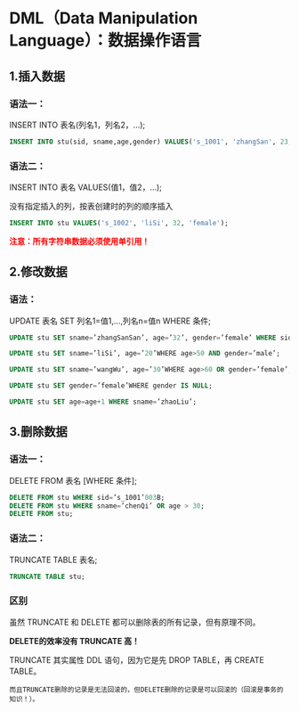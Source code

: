# DML（Data Manipulation Language）：数据操作语言
## 1.插入数据
### 语法一：
INSERT INTO 表名(列名1，列名2，...);
```sql
INSERT INTO stu(sid, sname,age,gender) VALUES('s_1001', 'zhangSan', 23, 'male');
```
### 语法二：
INSERT INTO 表名 VALUES(值1，值2，...);

没有指定插入的列，按表创建时的列的顺序插入
```sql
INSERT INTO stu VALUES('s_1002', 'liSi', 32, 'female');
```

<b><font style="color:red">注意：所有字符串数据必须使用单引用！</font></b>

## 2.修改数据
### 语法：
UPDATE 表名 SET 列名1=值1,...,列名n=值n WHERE 条件;
```sql
UPDATE stu SET sname=’zhangSanSan’, age=’32’, gender=’female’ WHERE sid=’s_1001’;

UPDATE stu SET sname=’liSi’, age=’20’WHERE age>50 AND gender=’male’;

UPDATE stu SET sname=’wangWu’, age=’30’WHERE age>60 OR gender=’female’;

UPDATE stu SET gender=’female’WHERE gender IS NULL;

UPDATE stu SET age=age+1 WHERE sname=’zhaoLiu’;
```

## 3.删除数据
### 语法一：
DELETE FROM 表名 [WHERE 条件];
```sql
DELETE FROM stu WHERE sid=’s_1001’003B;
DELETE FROM stu WHERE sname=’chenQi’ OR age > 30;
DELETE FROM stu;
```
### 语法二：
TRUNCATE TABLE 表名;
```sql
TRUNCATE TABLE stu;
```
### 区别
虽然 TRUNCATE 和 DELETE 都可以删除表的所有记录，但有原理不同。

<b>DELETE的效率没有 TRUNCATE 高！</b>

TRUNCATE 其实属性 DDL 语句，因为它是先 DROP TABLE，再 CREATE TABLE。

`而且TRUNCATE删除的记录是无法回滚的，但DELETE删除的记录是可以回滚的（回滚是事务的知识！）。`